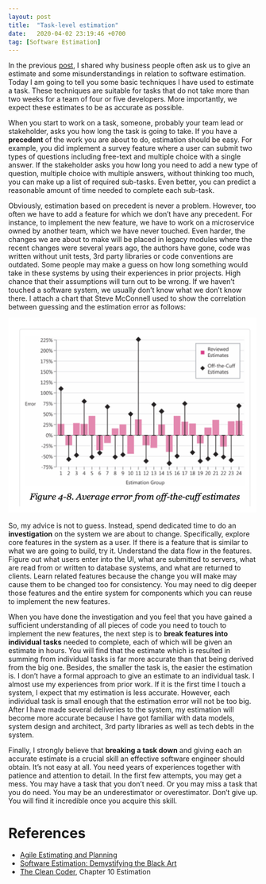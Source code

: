 ```yaml
---
layout: post
title:  "Task-level estimation"
date:   2020-04-02 23:19:46 +0700
tag: [Software Estimation]
---
```

In the previous [post](/2020/03/28/what-is-software-estimation.html), I shared why business people often ask us to give an estimate and some misunderstandings in relation to software estimation. Today I am going to tell you some basic techniques I have used to estimate a task. These techniques are suitable for tasks that do not take more than two weeks for a team of four or five developers. More importantly, we expect these estimates to be as accurate as possible.

When you start to work on a task, someone, probably your team lead or stakeholder, asks you how long the task is going to take. If you have a **precedent** of the work you are about to do, estimation should be easy. For example, you did implement a survey feature where a user can submit two types of questions including free-text and multiple choice with a single answer. If the stakeholder asks you how long you need to add a new type of question, multiple choice with multiple answers, without thinking too much, you can make up a list of required sub-tasks. Even better, you can predict a reasonable amount of time needed to complete each sub-task.

Obviously, estimation based on precedent is never a problem. However, too often we have to add a feature for which we don’t have any precedent. For instance, to implement the new feature, we have to work on a microservice owned by another team, which we have never touched. Even harder, the changes we are about to make will be placed in legacy modules where the recent changes were several years ago, the authors have gone, code was written without unit tests, 3rd party libraries or code conventions are outdated. Some people may make a guess on how long something would take in these systems by using their experiences in prior projects. High chance that their assumptions will turn out to be wrong. If we haven’t touched a software system, we usually don’t know what we don’t know there. I attach a chart that Steve McConnell used to show the correlation between guessing and the estimation error as follows:

<img src="/assets/images/guessing-and-error-20200402.png" alt="guessing-and-error" width="500">

So, my advice is not to guess. Instead, spend dedicated time to do an **investigation** on the system we are about to change. Specifically, explore core features in the system as a user. If there is a feature that is similar to what we are going to build, try it. Understand the data flow in the features. Figure out what users enter into the UI, what are submitted to servers, what are read from or written to database systems, and what are returned to clients. Learn related features because the change you will make may cause them to be changed too for consistency. You may need to dig deeper those features and the entire system for components which you can reuse to implement the new features.

When you have done the investigation and you feel that you have gained a sufficient understanding of all pieces of code you need to touch to implement the new features, the next step is to **break features into individual tasks** needed to complete, each of which will be given an estimate in hours. You will find that the estimate which is resulted in summing from individual tasks is far more accurate than that being derived from the big one. Besides, the smaller the task is, the easier the estimation is. I don’t have a formal approach to give an estimate to an individual task. I almost use my experiences from prior work. If it is the first time I touch a system, I expect that my estimation is less accurate. However, each individual task is small enough that the estimation error will not be too big. After I have made several deliveries to the system, my estimation will become more accurate because I have got familiar with data models, system design and architect, 3rd party libraries as well as tech debts in the system.

Finally, I strongly believe that **breaking a task down** and giving each an accurate estimate is a crucial skill an effective software engineer should obtain. It’s not easy at all. You need years of experiences together with patience and attention to detail. In the first few attempts, you may get a mess. You may have a task that you don’t need. Or you may miss a task that you do need. You may be an underestimator or overestimator. Don’t give up. You will find it incredible once you acquire this skill.

# References

- [Agile Estimating and Planning](https://www.amazon.com/Agile-Estimating-Planning-Mike-Cohn/dp/0131479415)
- [Software Estimation: Demystifying the Black Art](https://www.amazon.com/Software-Estimation-Demystifying-Developer-Practices/dp/0735605351)
- [The Clean Coder](https://www.amazon.com/Clean-Coder-Conduct-Professional-Programmers/dp/0137081073), Chapter 10 Estimation
